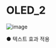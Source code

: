 # OLED_2

![image](https://github.com/user-attachments/assets/057886b5-2319-4fc3-9328-a00fd3f88100)

● 텍스트 효과 적용

